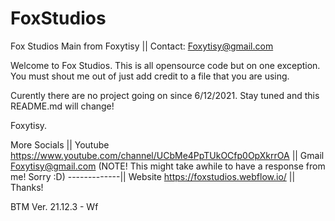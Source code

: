 # FoxStudios
Fox Studios Main from Foxytisy || Contact: Foxytisy@gmail.com


Welcome to Fox Studios. This is all opensource code but on one exception. You must shout me out of just add credit to a file that you are using.

Curently there are no project going on since 6/12/2021.
Stay tuned and this README.md will change!


Foxytisy.

More Socials || Youtube https://www.youtube.com/channel/UCbMe4PpTUkOCfp0OpXkrrOA || Gmail Foxytisy@gmail.com (NOTE! This might take awhile to have a response from me! Sorry :D)
-------------|| Website https://foxstudios.webflow.io/ || Thanks!







BTM Ver. 21.12.3 - Wf
